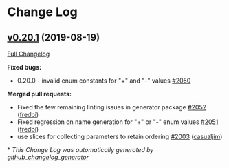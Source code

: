 # Change Log

## [v0.20.1](https://github.com/circl-dev/go-swagger/tree/v0.20.1) (2019-08-19)
[Full Changelog](https://github.com/circl-dev/go-swagger/compare/v0.20.0...v0.20.1)

**Fixed bugs:**

- 0.20.0 - invalid enum constants for "+" and "-" values [\#2050](https://github.com/circl-dev/go-swagger/issues/2050)

**Merged pull requests:**

- Fixed the few remaining linting issues in generator package [\#2052](https://github.com/circl-dev/go-swagger/pull/2052) ([fredbi](https://github.com/fredbi))
- Fixed regression on name generation for "+" or "-" enum values [\#2051](https://github.com/circl-dev/go-swagger/pull/2051) ([fredbi](https://github.com/fredbi))
- use slices for collecting parameters to retain ordering [\#2003](https://github.com/circl-dev/go-swagger/pull/2003) ([casualjim](https://github.com/casualjim))

\* *This Change Log was automatically generated by [github_changelog_generator](https://github.com/skywinder/Github-Changelog-Generator)*
